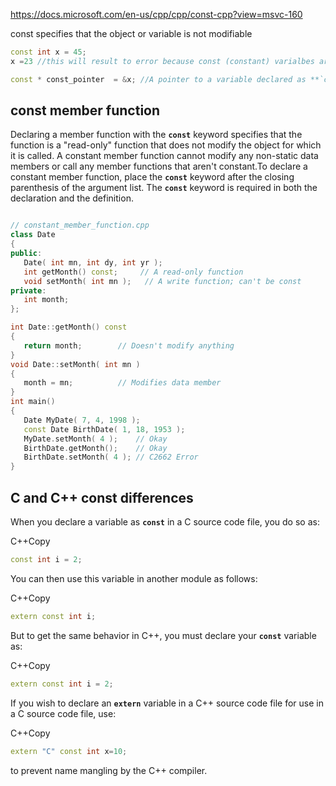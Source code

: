
<https://docs.microsoft.com/en-us/cpp/cpp/const-cpp?view=msvc-160>

const specifies that the object or variable is not modifiable

```c++
const int x = 45;
x =23 //this will result to error because const (constant) varialbes are not modifiable

const * const_pointer  = &x; //A pointer to a variable declared as **`const`** can be assigned only to a pointer that is also declared as **`const`**.

```

## const member function

Declaring a member function with the **`const`** keyword specifies that the function is a "read-only" function that does not modify the object for which it is called. A constant member function cannot modify any non-static data members or call any member functions that aren't constant.To declare a constant member function, place the **`const`** keyword after the closing parenthesis of the argument list. The **`const`** keyword is required in both the declaration and the definition.

```c++

// constant_member_function.cpp
class Date
{
public:
   Date( int mn, int dy, int yr );
   int getMonth() const;     // A read-only function
   void setMonth( int mn );   // A write function; can't be const
private:
   int month;
};

int Date::getMonth() const
{
   return month;        // Doesn't modify anything
}
void Date::setMonth( int mn )
{
   month = mn;          // Modifies data member
}
int main()
{
   Date MyDate( 7, 4, 1998 );
   const Date BirthDate( 1, 18, 1953 );
   MyDate.setMonth( 4 );    // Okay
   BirthDate.getMonth();    // Okay
   BirthDate.setMonth( 4 ); // C2662 Error
}
```

## C and C++ const differences

When you declare a variable as **`const`** in a C source code file, you do so as:

C++Copy

```c++
const int i = 2;
```

You can then use this variable in another module as follows:

C++Copy

```c++
extern const int i;
```

But to get the same behavior in C++, you must declare your **`const`** variable as:

C++Copy

```c++
extern const int i = 2;
```

If you wish to declare an **`extern`** variable in a C++ source code file for use in a C source code file, use:

C++Copy

```c++
extern "C" const int x=10;
```

to prevent name mangling by the C++ compiler.